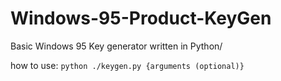 # Windows-95-Product-KeyGen
Basic Windows 95 Key generator written in Python/



how to use:
`python ./keygen.py {arguments (optional)}`
